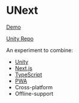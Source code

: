 # UNext

[Demo](https://unext-pi.vercel.app/)

[Unity Repo](https://github.com/VidunderGunder/unext-unity)

An experiment to combine:

- [Unity](https://unity.com/)
- [Next.js](https://nextjs.org/)
- [TypeScript](https://www.typescriptlang.org/)
- [PWA](https://web.dev/progressive-web-apps/)
- Cross-platform
- Offline-support
